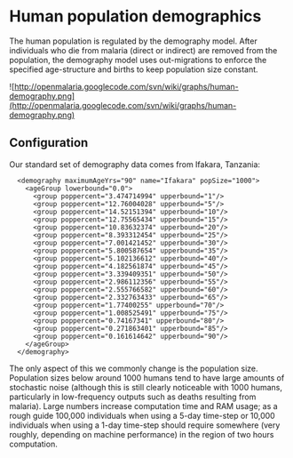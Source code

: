 # Human population demographics #

The human population is regulated by the demography model. After individuals who die from malaria (direct or indirect) are removed from the population, the demography model uses out-migrations to enforce the specified age-structure and births to keep population size constant.

![http://openmalaria.googlecode.com/svn/wiki/graphs/human-demography.png](http://openmalaria.googlecode.com/svn/wiki/graphs/human-demography.png)

## Configuration ##

Our standard set of demography data comes from Ifakara, Tanzania:

```
  <demography maximumAgeYrs="90" name="Ifakara" popSize="1000">
    <ageGroup lowerbound="0.0">
      <group poppercent="3.474714994" upperbound="1"/>
      <group poppercent="12.76004028" upperbound="5"/>
      <group poppercent="14.52151394" upperbound="10"/>
      <group poppercent="12.75565434" upperbound="15"/>
      <group poppercent="10.83632374" upperbound="20"/>
      <group poppercent="8.393312454" upperbound="25"/>
      <group poppercent="7.001421452" upperbound="30"/>
      <group poppercent="5.800587654" upperbound="35"/>
      <group poppercent="5.102136612" upperbound="40"/>
      <group poppercent="4.182561874" upperbound="45"/>
      <group poppercent="3.339409351" upperbound="50"/>
      <group poppercent="2.986112356" upperbound="55"/>
      <group poppercent="2.555766582" upperbound="60"/>
      <group poppercent="2.332763433" upperbound="65"/>
      <group poppercent="1.77400255" upperbound="70"/>
      <group poppercent="1.008525491" upperbound="75"/>
      <group poppercent="0.74167341" upperbound="80"/>
      <group poppercent="0.271863401" upperbound="85"/>
      <group poppercent="0.161614642" upperbound="90"/>
    </ageGroup>
  </demography>
```

The only aspect of this we commonly change is the population size. Population sizes below around 1000 humans tend to have large amounts of stochastic noise (although this is still clearly noticeable with 1000 humans, particularly in low-frequency outputs such as deaths resulting from malaria). Large numbers increase computation time and RAM usage; as a rough guide 100,000 individuals when using a 5-day time-step or 10,000 individuals when using a 1-day time-step should require somewhere (very roughly, depending on machine performance) in the region of two hours computation.
